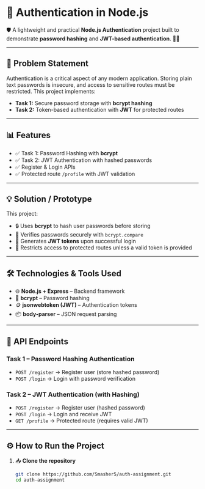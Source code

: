 # 🔐 Authentication in Node.js  

🛡️ A lightweight and practical **Node.js Authentication** project built to demonstrate **password hashing** and **JWT-based authentication**. 👨‍💻  

---

## 📝 Problem Statement  
Authentication is a critical aspect of any modern application. Storing plain text passwords is insecure, and access to sensitive routes must be restricted. This project implements:  
- **Task 1:** Secure password storage with **bcrypt hashing**  
- **Task 2:** Token-based authentication with **JWT** for protected routes  

---

## 📊 Features  
- ✅ Task 1: Password Hashing with **bcrypt**  
- ✅ Task 2: JWT Authentication with hashed passwords  
- ✅ Register & Login APIs  
- ✅ Protected route `/profile` with JWT validation  

---

## 💡 Solution / Prototype  
This project:  
- 🔒 Uses **bcrypt** to hash user passwords before storing  
- 🔑 Verifies passwords securely with `bcrypt.compare`  
- 🪪 Generates **JWT tokens** upon successful login  
- 🚪 Restricts access to protected routes unless a valid token is provided  

---

## 🛠️ Technologies & Tools Used  
- 🌐 **Node.js + Express** – Backend framework  
- 🔑 **bcrypt** – Password hashing  
- 🪙 **jsonwebtoken (JWT)** – Authentication tokens  
- 📦 **body-parser** – JSON request parsing  

---

## 📸 API Endpoints  

### Task 1 – Password Hashing Authentication  
- `POST /register` → Register user (store hashed password)  
- `POST /login` → Login with password verification  

### Task 2 – JWT Authentication (with Hashing)  
- `POST /register` → Register user (hashed password)  
- `POST /login` → Login and receive JWT  
- `GET /profile` → Protected route (requires valid JWT)  

---

## ⚙️ How to Run the Project  

1. 📥 **Clone the repository**  
   ```bash
   git clone https://github.com/Smasher5/auth-assignment.git
   cd auth-assignment
